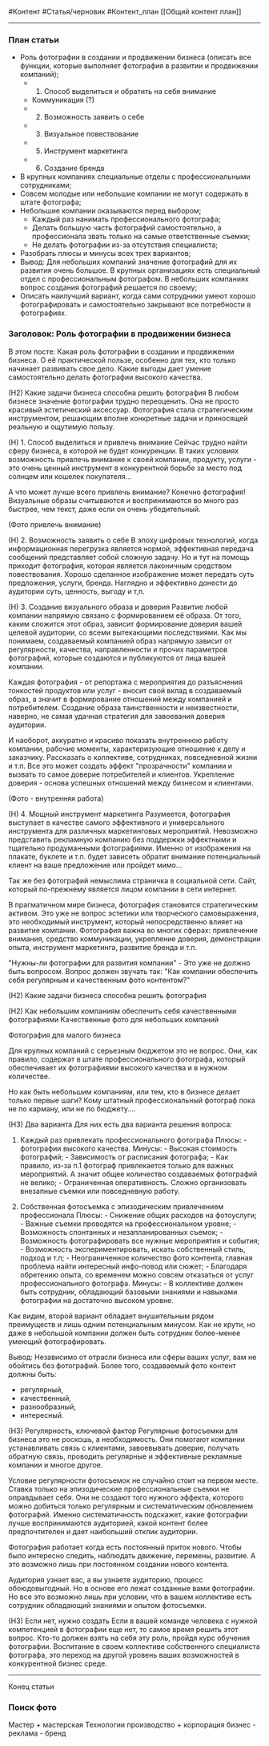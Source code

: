 #Контент #Статья/черновик  #Контент_план 
[[Общий контент план]]
__________
### План статьи
- Роль фотографии в создании и продвижении бизнеса (описать все функции, которые выполняет фотография в развитии и продвижении компаний);
	- 1. Способ выделиться и обратить на себя внимание
	- Коммуникация (?)
	- 2. Возможность заявить о себе
	- 3. Визуальное повествование
	- 5. Инструмент маркетинга
	- 6. Создание бренда
- В крупных компаниях специальные отделы с профессиональными сотрудниками;
- Совсем молодые или небольшие компании не могут содержать в штате фотографа;
- Небольшие компании оказываются перед выбором;
	- Каждый раз нанимать профессионального фотографа;
	- Делать большую часть фотографий самостоятельно, а профессионала звать только на самые ответственные съемки;
	- Не делать фотографии из-за отсутствия специалиста;
- Разобрать плюсы и минусы всех трех вариантов;
- Вывод: Для небольших компаний значение фотографий для их развития очень большое. В крупных организациях есть специальный отдел с профессиональным фотографом. В небольших компаниях вопрос создания фотографий решается по своему;
- Описать наилучший вариант, когда сами сотрудники умеют хорошо фотографировать и самостоятельно закрывают все потребности в фотографиях.


### Заголовок: Роль фотографии в продвижении бизнеса

В этом посте:
Какая роль фотографии в создании и продвижении бизнеса.
О её практической пользе, особенно для тех, кто только начинает развивать свое дело.
Какие выгоды дает умение самостоятельно делать фотографии высокого качества.


(Н2) Какие задачи бизнеса способна решить фотография
В любом бизнесе значение фотографии трудно переоценить. Она не просто красивый эстетический аксессуар. Фотография стала стратегическим инструментом, решающим вполне конкретные задачи и приносящей реальную и ощутимую пользу. 

(Н) 1. Способ выделиться и привлечь внимание
Сейчас трудно найти сферу бизнеса, в которой не будет конкуренции. В таких условиях возможность привлечь внимание к своей компании, продукту, услуги - это очень ценный инструмент в конкурентной борьбе за место под солнцем или кошелек покупателя...

А что может лучше всего привлечь внимание? Конечно фотография! 
Визуальные образы считываются и воспринимаются во много раз быстрее, чем текст, даже если он очень убедительный. 

(Фото привлечь внимание)

(Н) 2. Возможность заявить о себе
В эпоху цифровых технологий, когда информационная перегрузка является нормой, эффективная передача сообщений представляет собой сложную задачу. Но и тут на помощь приходит фотография, которая является лаконичным средством повествования. 
Хорошо сделанное изображение может передать суть предложения, услуги, бренда. Наглядно и эффективно донести до аудитории суть, ценность, выгоду и т,п.

(Н) 3. Создание визуального образа и доверия
Развитие любой компании напрямую связано с формированием её образа. 
От того, каким сложится этот образ, зависит формирование доверия вашей целевой аудитории, со всеми вытекающими последствиями.
Как мы понимаем, создаваемый компанией образ напрямую зависит от регулярности, качества, направленности и прочих параметров фотографий, которые создаются и публикуются от лица вашей компании.

Каждая фотография - от репортажа с мероприятия до разъяснения тонкостей продуктов или услуг - вносит свой вклад в создаваемый образ, а значит в формирование отношений между компанией и потребителем.
Создание образа таинственности и неизвестности, наверно, не самая удачная стратегия для завоевания доверия аудитории.

И наоборот, аккуратно и красиво показать внутреннюю работу компании, рабочие моменты, характеризующие отношение к делу и заказчику. Рассказать о коллективе, сотрудниках, повседневной жизни и т.п. Все это может создать эффект "прозрачности" компании и вызвать то самое доверие потребителей и клиентов. 
Укрепление доверия - основа успешных отношений между бизнесом и клиентами. 

(Фото - внутренняя работа)

(Н) 4. Мощный инструмент маркетинга
Разумеется, фотография выступает в качестве самого эффективного и универсального инструмента для различных маркетинговых мероприятий. Невозможно представить рекламную компанию без поддержки эффектными и тщательно продуманными фотографиями. Именно от изображения на плакате, буклете и т.п. будет зависеть обратит внимание потенциальный клиент на ваше предложение или пройдет мимо...  

Так же без фотографий немыслима страничка в социальной сети. Сайт, который по-прежнему является лицом компании в сети интернет. 

В прагматичном мире бизнеса, фотография становится стратегическим активом. Это уже не вопрос эстетики или творческого самовыражения, это необходимый инструмент, который непосредственно влияет на развитие компании. 
Фотография важна во многих сферах: привлечение внимания, средство коммуникации, укрепление доверия, демонстрации опыта, инструмент маркетинга, развитие бренда и т.п.

 "Нужны-ли фотографии для развития компании" - Это уже не должно быть вопросом.
Вопрос должен звучать так: "Как компании обеспечить себя регулярным и качественным фото контентом?"


(Н2) Какие задачи бизнеса способна решить фотография

(Н2) Как небольшим компаниям обеспечить себя качественными фотографиями
Качественные фото для небольших компаний

Фотография для малого бизнеса

Для крупных компаний с серьезным бюджетом это не вопрос. Они, как правило, содержат в штате профессионального фотографа, который обеспечивает их фотографиями высокого качества и в нужном количестве.

Но как быть небольшим компаниям, или тем, кто в бизнесе делает только первые шаги? Кому штатный профессиональный фотограф пока не по карману, или не по бюджету....

(Н3) Два варианта
Для них есть два варианта решения вопроса:

1. Каждый раз привлекать профессионального фотографа
	Плюсы: 
		- фотографии высокого качества.
	Минусы: 
		- Высокая стоимость фотографий;
		- Зависимость от расписания фотографа;
		- Как правило, из-за п.1 фотограф привлекается только для важных мероприятий. А значит общее количество создаваемых фотографий не велико;
		- Ограниченная оперативность. Сложно организовать внезапные съемки или повседневную работу.

2. Собственная фотосъемка с эпизодическим привлечением профессионала
	Плюсы:
		- Снижение общих расходов на фотоуслуги;
		- Важные съемки проводятся на профессиональном уровне;
		- Возможность спонтанных и незапланированных съемок;
		- Возможность фотографировать все нужные мероприятия и события;
		- Возможность экспериментировать, искать собственный стиль, подход и т.п;
		- Неограниченное количество фото контента, главная проблема найти интересный инфо-повод или сюжет;
		- Благодаря обретению опыта, со временем можно совсем отказаться от услуг профессионального фотографа.
		Минусы:
		- В коллективе должен быть сотрудник, обладающий базовыми знаниями и навыками фотографии на достаточно высоком уровне.

Как видим, второй вариант обладает внушительным рядом преимуществ и лишь одним потенциальным минусом. Как не крути, но даже в небольшой компании должен быть сотрудник более-менее умеющий фотографировать. 

Вывод:
Независимо от отрасли бизнеса или сферы ваших услуг, вам не обойтись без фотографий.
Более того, создаваемый фото контент должны быть:
- регулярный,
- качественный,
- разнообразный,
- интересный.

(Н3) Регулярность, ключевой фактор
Регулярные фотосъемки для бизнеса это не роскошь, а необходимость. 
Они помогают компании устанавливать связь с клиентами, завоевывать доверие, получать обратную связь, проводить регулярные и эффективные рекламные компании и многое другое.


Условие регулярности фотосъемок не случайно стоит на первом месте. Ставка только на эпизодические профессиональные съемки не оправдывает себя. Они не создают того нужного эффекта, которого можно добиться только регулярным и систематическим обновлением фотографий. 
Именно систематичность подскажет, какие фотографии лучше воспринимаются аудиторией, какой контент более предпочтителен и дает наибольший отклик аудитории. 

Фотография работает когда есть постоянный приток нового. Чтобы было интересно следить, наблюдать движение, перемены, развитие. А это возможно лишь при постоянном создании нового контента.

Аудитория узнает вас, а вы узнаете аудиторию, процесс обоюдовыгодный. Но в основе его лежат созданные вами фотографии.
Но все это возможно лишь при условии, что в вашем коллективе есть сотрудник обладающий знаниями и опытом фотосъемки.

(Н3) Если нет, нужно создать
Если в вашей команде человека с нужной компетенцией в фотографии еще нет, то самое время решить этот вопрос.
Кто-то должен взять на себя эту роль, пройдя курс обучения фотографии.
Воспитание в своем коллективе собственного специалиста фотографа, это переход на другой уровень ваших возможностей в конкурентной бизнес среде.


________________
Конец статьи


### Поиск фото
Мастер +
мастерская
Технологии
производство +
корпорация
бизнес - 
реклама -
бренд
